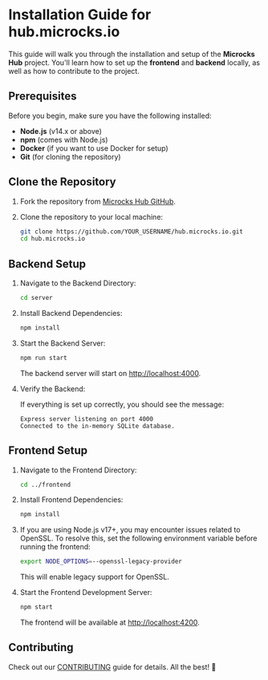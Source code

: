 # Installation Guide for hub.microcks.io

This guide will walk you through the installation and setup of the **Microcks Hub** project. You'll learn how to set up the **frontend** and **backend** locally, as well as how to contribute to the project.

## Prerequisites

Before you begin, make sure you have the following installed:

- **Node.js** (v14.x or above)
- **npm** (comes with Node.js)
- **Docker** (if you want to use Docker for setup)
- **Git** (for cloning the repository)

## Clone the Repository

1. Fork the repository from [Microcks Hub GitHub](https://github.com/microcks/hub.microcks.io).
2. Clone the repository to your local machine:

   ```bash
   git clone https://github.com/YOUR_USERNAME/hub.microcks.io.git
   cd hub.microcks.io
   ```

## Backend Setup

1. Navigate to the Backend Directory:

   ```bash
   cd server
   ```

2. Install Backend Dependencies:

   ```bash
   npm install
   ```

3. Start the Backend Server:

   ```bash
   npm run start
   ```

   The backend server will start on [http://localhost:4000](http://localhost:4000).

4. Verify the Backend:

   If everything is set up correctly, you should see the message:

   ```
   Express server listening on port 4000
   Connected to the in-memory SQLite database.
   ```

## Frontend Setup

1. Navigate to the Frontend Directory:

   ```bash
   cd ../frontend
   ```

2. Install Frontend Dependencies:

   ```bash
   npm install
   ```

3. If you are using Node.js v17+, you may encounter issues related to OpenSSL. To resolve this, set the following environment variable before running the frontend:

   ```bash
   export NODE_OPTIONS=--openssl-legacy-provider
   ```

   This will enable legacy support for OpenSSL.

4. Start the Frontend Development Server:

   ```bash
   npm start
   ```

   The frontend will be available at [http://localhost:4200](http://localhost:4200).

## Contributing

Check out our [CONTRIBUTING](https://github.com/microcks/hub.microcks.io/blob/master/CONTRIBUTING.md) guide for details. All the best! 🚀
